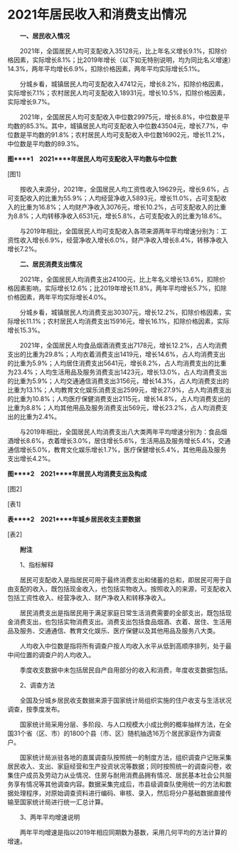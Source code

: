 # 2021年居民收入和消费支出情况

　　**一、居民收入情况**

　　2021年，全国居民人均可支配收入35128元，比上年名义增长9.1%，扣除价格因素，实际增长8.1%；比2019年增长（以下如无特别说明，均为同比名义增速）14.3%，两年平均增长6.9%，扣除价格因素，两年平均实际增长5.1%。

　　分城乡看，城镇居民人均可支配收入47412元，增长8.2%，扣除价格因素，实际增长7.1%；农村居民人均可支配收入18931元，增长10.5%，扣除价格因素，实际增长9.7%。

　　2021年，全国居民人均可支配收入中位数29975元，增长8.8%，中位数是平均数的85.3%。其中，城镇居民人均可支配收入中位数43504元，增长7.7%，中位数是平均数的91.8%；农村居民人均可支配收入中位数16902元，增长11.2%，中位数是平均数的89.3%。

**图****1**　**2021****年居民人均可支配收入平均数与中位数**

\[图1\]

　　按收入来源分，2021年，全国居民人均工资性收入19629元，增长9.6%，占可支配收入的比重为55.9%；人均经营净收入5893元，增长11.0%，占可支配收入的比重为16.8%；人均财产净收入3076元，增长10.2%，占可支配收入的比重为8.8%；人均转移净收入6531元，增长5.8%，占可支配收入的比重为18.6%。

　　与2019年相比，全国居民人均可支配收入各项来源两年平均增速分别为：工资性收入增长6.9%，经营净收入增长6.0%，财产净收入增长8.4%，转移净收入增长7.2%。

　　**二、居民消费支出情况**

　　2021年，全国居民人均消费支出24100元，比上年名义增长13.6%，扣除价格因素影响，实际增长12.6%；比2019年增长11.8%，两年平均增长5.7%，扣除价格因素，两年平均实际增长4.0%。

　　分城乡看，城镇居民人均消费支出30307元，增长12.2%，扣除价格因素，实际增长11.1%；农村居民人均消费支出15916元，增长16.1%，扣除价格因素，实际增长15.3%。

　　2021年，全国居民人均食品烟酒消费支出7178元，增长12.2%，占人均消费支出的比重为29.8%；人均衣着消费支出1419元，增长14.6%，占人均消费支出的比重为5.9%；人均居住消费支出5641元，增长8.2%，占人均消费支出的比重为23.4%；人均生活用品及服务消费支出1423元，增长13.0%，占人均消费支出的比重为5.9%；人均交通通信消费支出3156元，增长14.3%，占人均消费支出的比重为13.1%；人均教育文化娱乐消费支出2599元，增长27.9%，占人均消费支出的比重为10.8%；人均医疗保健消费支出2115元，增长14.8%，占人均消费支出的比重为8.8%；人均其他用品及服务消费支出569元，增长23.2%，占人均消费支出的比重为2.4%。

　　与2019年相比，全国居民人均消费支出八大类两年平均增速分别为：食品烟酒增长8.6%，衣着增长3.0%，居住增长5.6%，生活用品及服务增长5.4%，交通通信增长5.0%，教育文化娱乐增长1.7%，医疗保健增长5.4%，其他用品及服务支出增长4.2%。

**图****2**　**2021****年居民人均消费支出及构成**

\[图2\]

\[表1\]

**表****2**　**2021****年城乡居民收支主要数据**

\[表2\]

　　**附注**

　　1、指标解释

　　居民可支配收入是指居民可用于最终消费支出和储蓄的总和，即居民可用于自由支配的收入，既包括现金收入，也包括实物收入。按照收入的来源，可支配收入包括工资性收入、经营净收入、财产净收入和转移净收入。

　　居民消费支出是指居民用于满足家庭日常生活消费需要的全部支出，既包括现金消费支出，也包括实物消费支出。消费支出包括食品烟酒、衣着、居住、生活用品及服务、交通通信、教育文化娱乐、医疗保健以及其他用品及服务八大类。

　　人均收入中位数是指将所有调查户按人均收入水平从低到高顺序排列，处于最中间位置的调查户的人均收入。

　　季度收支数据中未包括居民自产自用部分的收入和消费，年度收支数据包括。

　　2、调查方法

　　全国及分城乡居民收支数据来源于国家统计局组织实施的住户收支与生活状况调查，按季度发布。

　　国家统计局采用分层、多阶段、与人口规模大小成比例的概率抽样方法，在全国31个省（区、市）的1800个县（市、区）随机抽选16万个居民家庭作为调查户。

　　国家统计局派驻各地的直属调查队按照统一的制度方法，组织调查户记账采集居民收入、支出、家庭经营和生产投资状况等数据；同时按照统一的调查问卷，收集住户成员及劳动力从业情况、住房与耐用消费品拥有情况、居民基本社会公共服务享有情况等其他调查内容。数据采集完成后，市县级调查队使用统一的方法和数据处理程序，对原始调查资料进行编码、审核、录入，然后将分户基础数据直接传输至国家统计局进行统一汇总计算。

　　3、两年平均增速说明

　　两年平均增速是指以2019年相应同期数为基数，采用几何平均的方法计算的增速。
